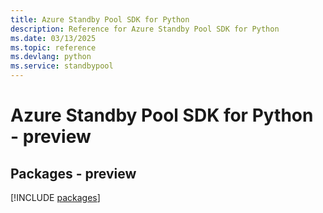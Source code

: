 ```yaml
---
title: Azure Standby Pool SDK for Python
description: Reference for Azure Standby Pool SDK for Python
ms.date: 03/13/2025
ms.topic: reference
ms.devlang: python
ms.service: standbypool
---
```

# Azure Standby Pool SDK for Python - preview
## Packages - preview
[!INCLUDE [packages](standby-pool-index.md)]